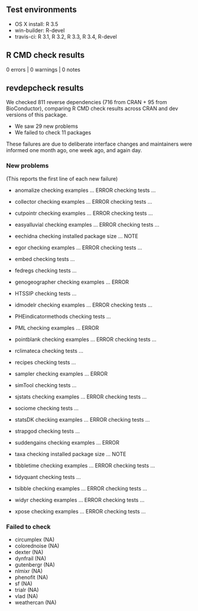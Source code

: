 ## Test environments

* OS X install: R 3.5
* win-builder: R-devel
* travis-ci: R 3.1, R 3.2, R 3.3, R 3.4, R-devel

## R CMD check results

0 errors | 0 warnings | 0 notes

## revdepcheck results

We checked 811 reverse dependencies (716 from CRAN + 95 from BioConductor), comparing R CMD check results across CRAN and dev versions of this package.

 * We saw 29 new problems
 * We failed to check 11 packages

These failures are due to deliberate interface changes and maintainers were informed one month ago, one week ago, and again day.

### New problems
(This reports the first line of each new failure)

* anomalize
  checking examples ... ERROR
  checking tests ...

* collector
  checking examples ... ERROR
  checking tests ...

* cutpointr
  checking examples ... ERROR
  checking tests ...

* easyalluvial
  checking examples ... ERROR
  checking tests ...

* eechidna
  checking installed package size ... NOTE

* egor
  checking examples ... ERROR
  checking tests ...

* embed
  checking tests ...

* fedregs
  checking tests ...

* genogeographer
  checking examples ... ERROR

* HTSSIP
  checking tests ...

* idmodelr
  checking examples ... ERROR
  checking tests ...

* PHEindicatormethods
  checking tests ...

* PML
  checking examples ... ERROR

* pointblank
  checking examples ... ERROR
  checking tests ...

* rclimateca
  checking tests ...

* recipes
  checking tests ...

* sampler
  checking examples ... ERROR

* simTool
  checking tests ...

* sjstats
  checking examples ... ERROR
  checking tests ...

* sociome
  checking tests ...

* statsDK
  checking examples ... ERROR
  checking tests ...

* strapgod
  checking tests ...

* suddengains
  checking examples ... ERROR

* taxa
  checking installed package size ... NOTE

* tibbletime
  checking examples ... ERROR
  checking tests ...

* tidyquant
  checking tests ...

* tsibble
  checking examples ... ERROR
  checking tests ...

* widyr
  checking examples ... ERROR
  checking tests ...

* xpose
  checking examples ... ERROR
  checking tests ...

### Failed to check

* circumplex   (NA)
* colorednoise (NA)
* dexter       (NA)
* dynfrail     (NA)
* gutenbergr   (NA)
* nlmixr       (NA)
* phenofit     (NA)
* sf           (NA)
* trialr       (NA)
* vlad         (NA)
* weathercan   (NA)
